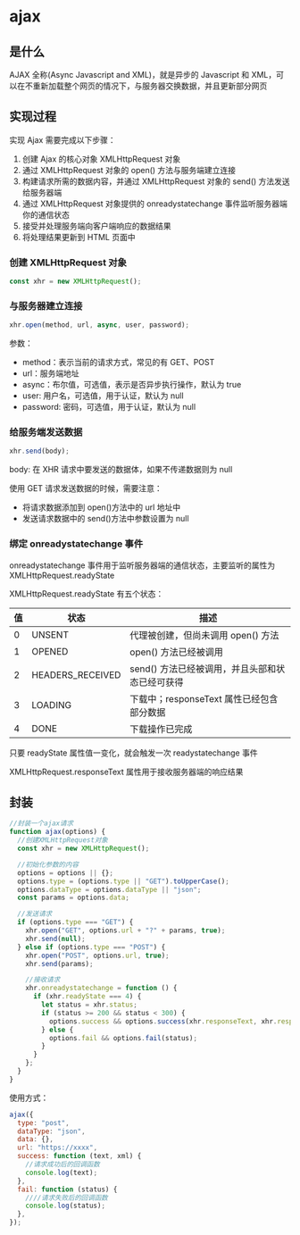 # ajax

## 是什么

AJAX 全称(Async Javascript and XML)，就是异步的 Javascript 和 XML，可以在不重新加载整个网页的情况下，与服务器交换数据，并且更新部分网页

## 实现过程

实现 Ajax 需要完成以下步骤：

1. 创建 Ajax 的核心对象 XMLHttpRequest 对象
2. 通过 XMLHttpRequest 对象的 open() 方法与服务端建立连接
3. 构建请求所需的数据内容，并通过 XMLHttpRequest 对象的 send() 方法发送给服务器端
4. 通过 XMLHttpRequest 对象提供的 onreadystatechange 事件监听服务器端你的通信状态
5. 接受并处理服务端向客户端响应的数据结果
6. 将处理结果更新到 HTML 页面中

### 创建 XMLHttpRequest 对象

```js
const xhr = new XMLHttpRequest();
```

### 与服务器建立连接

```js
xhr.open(method, url, async, user, password);
```

参数：

- method：表示当前的请求方式，常见的有 GET、POST
- url：服务端地址
- async：布尔值，可选值，表示是否异步执行操作，默认为 true
- user: 用户名，可选值，用于认证，默认为 null
- password: 密码，可选值，用于认证，默认为 null

### 给服务端发送数据

```js
xhr.send(body);
```

body: 在 XHR 请求中要发送的数据体，如果不传递数据则为 null

使用 GET 请求发送数据的时候，需要注意：

- 将请求数据添加到 open()方法中的 url 地址中
- 发送请求数据中的 send()方法中参数设置为 null

### 绑定 onreadystatechange 事件

onreadystatechange 事件用于监听服务器端的通信状态，主要监听的属性为 XMLHttpRequest.readyState

XMLHttpRequest.readyState 有五个状态：

| 值  | 状态             | 描述                                            |
| --- | ---------------- | ----------------------------------------------- |
| 0   | UNSENT           | 代理被创建，但尚未调用 open() 方法              |
| 1   | OPENED           | open() 方法已经被调用                           |
| 2   | HEADERS_RECEIVED | send() 方法已经被调用，并且头部和状态已经可获得 |
| 3   | LOADING          | 下载中；responseText 属性已经包含部分数据       |
| 4   | DONE             | 下载操作已完成                                  |

只要 readyState 属性值一变化，就会触发一次 readystatechange 事件

XMLHttpRequest.responseText 属性用于接收服务器端的响应结果

## 封装

```js
//封装一个ajax请求
function ajax(options) {
  //创建XMLHttpRequest对象
  const xhr = new XMLHttpRequest();

  //初始化参数的内容
  options = options || {};
  options.type = (options.type || "GET").toUpperCase();
  options.dataType = options.dataType || "json";
  const params = options.data;

  //发送请求
  if (options.type === "GET") {
    xhr.open("GET", options.url + "?" + params, true);
    xhr.send(null);
  } else if (options.type === "POST") {
    xhr.open("POST", options.url, true);
    xhr.send(params);

    //接收请求
    xhr.onreadystatechange = function () {
      if (xhr.readyState === 4) {
        let status = xhr.status;
        if (status >= 200 && status < 300) {
          options.success && options.success(xhr.responseText, xhr.responseXML);
        } else {
          options.fail && options.fail(status);
        }
      }
    };
  }
}
```

使用方式：

```js
ajax({
  type: "post",
  dataType: "json",
  data: {},
  url: "https://xxxx",
  success: function (text, xml) {
    //请求成功后的回调函数
    console.log(text);
  },
  fail: function (status) {
    ////请求失败后的回调函数
    console.log(status);
  },
});
```
